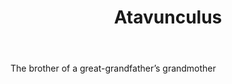 ---
title: Atavunculus
permalink: "/definitions/atavunculus.html"
body: The brother of a great-grandfather’s grandmother
published_at: '2018-07-07'
layout: post
---